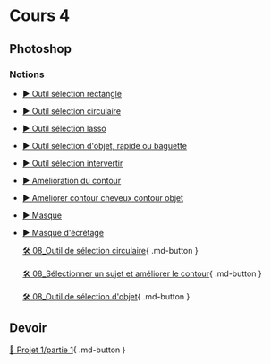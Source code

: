 # Cours 4

## Photoshop

### Notions
* [▶️ Outil sélection rectangle](https://cmontmorency365-my.sharepoint.com/:v:/g/personal/flpilote_cmontmorency_qc_ca/EUIRW4pQSMpBtjKbTmMVQukBEivertajTWLyRGHdfiU5GA?nav=eyJyZWZlcnJhbEluZm8iOnsicmVmZXJyYWxBcHAiOiJPbmVEcml2ZUZvckJ1c2luZXNzIiwicmVmZXJyYWxBcHBQbGF0Zm9ybSI6IldlYiIsInJlZmVycmFsTW9kZSI6InZpZXciLCJyZWZlcnJhbFZpZXciOiJNeUZpbGVzTGlua0NvcHkifX0&e=tnT6zj) <br>
* [▶️ Outil sélection circulaire](https://cmontmorency365-my.sharepoint.com/:v:/g/personal/flpilote_cmontmorency_qc_ca/EZd7q9svWmpBiU4DtveYlq8B7jew9aOFR7vlbAEC5c9Evg?nav=eyJyZWZlcnJhbEluZm8iOnsicmVmZXJyYWxBcHAiOiJPbmVEcml2ZUZvckJ1c2luZXNzIiwicmVmZXJyYWxBcHBQbGF0Zm9ybSI6IldlYiIsInJlZmVycmFsTW9kZSI6InZpZXciLCJyZWZlcnJhbFZpZXciOiJNeUZpbGVzTGlua0NvcHkifX0&e=0rhfqg
) <br>
* [▶️ Outil sélection lasso](https://cmontmorency365-my.sharepoint.com/:v:/g/personal/flpilote_cmontmorency_qc_ca/EcpIxiMY4SpIjD-g9N90958BWt1JmWKD9XGZdHKmIrmW4A?nav=eyJyZWZlcnJhbEluZm8iOnsicmVmZXJyYWxBcHAiOiJPbmVEcml2ZUZvckJ1c2luZXNzIiwicmVmZXJyYWxBcHBQbGF0Zm9ybSI6IldlYiIsInJlZmVycmFsTW9kZSI6InZpZXciLCJyZWZlcnJhbFZpZXciOiJNeUZpbGVzTGlua0NvcHkifX0&e=37E5MN) <br>
* [▶️ Outil sélection d'objet, rapide ou baguette](https://cmontmorency365-my.sharepoint.com/:v:/g/personal/flpilote_cmontmorency_qc_ca/ERykK6yyvu1Mo-UT8CVtgg0BUTW4K7PYD929XCOrHTaQbA?nav=eyJyZWZlcnJhbEluZm8iOnsicmVmZXJyYWxBcHAiOiJPbmVEcml2ZUZvckJ1c2luZXNzIiwicmVmZXJyYWxBcHBQbGF0Zm9ybSI6IldlYiIsInJlZmVycmFsTW9kZSI6InZpZXciLCJyZWZlcnJhbFZpZXciOiJNeUZpbGVzTGlua0NvcHkifX0&e=j8MCbY)  <br>
* [▶️ Outil sélection intervertir](https://cmontmorency365-my.sharepoint.com/:v:/g/personal/flpilote_cmontmorency_qc_ca/EXaZjlULzVdInWfOPqSdr4EB5FIfSPvj0pfdh3AZvG0pPw?nav=eyJyZWZlcnJhbEluZm8iOnsicmVmZXJyYWxBcHAiOiJPbmVEcml2ZUZvckJ1c2luZXNzIiwicmVmZXJyYWxBcHBQbGF0Zm9ybSI6IldlYiIsInJlZmVycmFsTW9kZSI6InZpZXciLCJyZWZlcnJhbFZpZXciOiJNeUZpbGVzTGlua0NvcHkifX0&e=GpJt5a)  <br>
* [▶️ Amélioration du contour](https://cmontmorency365-my.sharepoint.com/:v:/g/personal/flpilote_cmontmorency_qc_ca/EcTPTAucQzVJiqSlfidXeI4B0ykDSHYiE1bFgZZtL2cTXA?nav=eyJyZWZlcnJhbEluZm8iOnsicmVmZXJyYWxBcHAiOiJPbmVEcml2ZUZvckJ1c2luZXNzIiwicmVmZXJyYWxBcHBQbGF0Zm9ybSI6IldlYiIsInJlZmVycmFsTW9kZSI6InZpZXciLCJyZWZlcnJhbFZpZXciOiJNeUZpbGVzTGlua0NvcHkifX0&e=apJVtq)  <br>
* [▶️ Améliorer contour cheveux contour objet](https://cmontmorency365-my.sharepoint.com/:v:/g/personal/flpilote_cmontmorency_qc_ca/EXRRqrVopYhPlZTDKnrufKIBITEMur7d0MSw73orq-DKnQ?nav=eyJyZWZlcnJhbEluZm8iOnsicmVmZXJyYWxBcHAiOiJPbmVEcml2ZUZvckJ1c2luZXNzIiwicmVmZXJyYWxBcHBQbGF0Zm9ybSI6IldlYiIsInJlZmVycmFsTW9kZSI6InZpZXciLCJyZWZlcnJhbFZpZXciOiJNeUZpbGVzTGlua0NvcHkifX0&e=DCsthN)  <br>
* [▶️ Masque](https://cmontmorency365-my.sharepoint.com/:v:/g/personal/flpilote_cmontmorency_qc_ca/Eeb-ZmD_E4BKmbmU8lwqJAwBIxdy1OwMdEZlxGG_qWk4rg?nav=eyJyZWZlcnJhbEluZm8iOnsicmVmZXJyYWxBcHAiOiJPbmVEcml2ZUZvckJ1c2luZXNzIiwicmVmZXJyYWxBcHBQbGF0Zm9ybSI6IldlYiIsInJlZmVycmFsTW9kZSI6InZpZXciLCJyZWZlcnJhbFZpZXciOiJNeUZpbGVzTGlua0NvcHkifX0&e=bdhrgS)  <br>
* [▶️ Masque d'écrétage](https://cmontmorency365-my.sharepoint.com/:v:/g/personal/flpilote_cmontmorency_qc_ca/EdXyaO31Gt5LmwGv2pYw8BcBsBqHgLyBFupN7IFpgkAAIQ?nav=eyJyZWZlcnJhbEluZm8iOnsicmVmZXJyYWxBcHAiOiJPbmVEcml2ZUZvckJ1c2luZXNzIiwicmVmZXJyYWxBcHBQbGF0Zm9ybSI6IldlYiIsInJlZmVycmFsTW9kZSI6InZpZXciLCJyZWZlcnJhbFZpZXciOiJNeUZpbGVzTGlua0NvcHkifX0&e=Tfl3b8)  <br>

  [🛠️ 08_Outil de sélection circulaire](./exercices_photoshop/08_Outil_de_sélection_circulaire){ .md-button }  <br>    
  [🛠️ 08_Sélectionner un sujet et améliorer le contour](./exercices_photoshop/08_Sélectionner_sujet_et_améliorer_le_contour.md){ .md-button }  <br>  
  [🛠️ 08_Outil de sélection d'objet](./exercices_photoshop/08_Outil_de_sélection_d'objet.md){ .md-button }  <br>  

  
## Devoir
  [📁 Projet 1/partie 1](https://tim-montmorency.com/compendium/582-121%E2%80%93illustration-numerique/projet/projet01){ .md-button }   <br>
